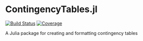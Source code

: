 # ContingencyTables.jl

[![Build Status](https://github.com/yanwenwang24/ContingencyTables.jl/workflows/CI/badge.svg)](https://github.com/yanwenwang24/ContingencyTables.jl/actions)
[![Coverage](https://codecov.io/gh/yanwenwang24/ContingencyTables.jl/branch/main/graph/badge.svg)](https://codecov.io/gh/yanwenwang24/ContingencyTables.jl)

A Julia package for creating and formatting contingency tables

